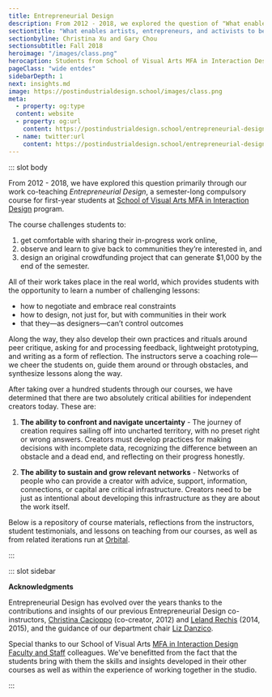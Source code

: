 ```yaml
---
title: Entrepreneurial Design
description: From 2012 - 2018, we explored the question of "What enables artists, entrepreneurs, and activists to be successful in today’s networked world?" primarily through co-teaching Entrepreneurial Design, a semester-long compulsory course for first-year students at School of Visual Arts MFA in Interaction Design program.
sectiontitle: "What enables artists, entrepreneurs, and activists to be successful in today’s networked world?"
sectionbyline: Christina Xu and Gary Chou
sectionsubtitle: Fall 2018
heroimage: "/images/class.png"
herocaption: Students from School of Visual Arts MFA in Interaction Design go through an ideation exercise at the beginning of the semester.
pageClass: "wide entdes"
sidebarDepth: 1
next: insights.md
image: https://postindustrialdesign.school/images/class.png
meta:
  - property: og:type
  content: website  
  - property: og:url
    content: https://postindustrialdesign.school/entrepreneurial-design/
  - name: twitter:url
    content: https://postindustrialdesign.school/entrepreneurial-design/
---
```


<SiteSection/>

::: slot body

From 2012 - 2018, we have explored this question primarily through our work co-teaching *Entrepreneurial Design*, a semester-long compulsory course for first-year students at [School of Visual Arts MFA in Interaction Design](http://interactionsdesign.sva.edu/) program.

The course challenges students to:

1. get comfortable with sharing their in-progress work online,
2. observe and learn to give back to communities they’re interested in, and
3. design an original crowdfunding project that can generate $1,000 by the end of the semester.

All of their work takes place in the real world, which provides students with the opportunity to learn a number of challenging lessons:

* how to negotiate and embrace real constraints
* how to design, not just for, but with communities in their work
* that they—as designers—can’t control outcomes

Along the way, they also develop their own practices and rituals around peer critique, asking for and processing feedback, lightweight prototyping, and writing as a form of reflection. The instructors serve a coaching role—we cheer the students on, guide them around or through obstacles, and synthesize lessons along the way.

After taking over a hundred students through our courses, we have determined that there are two absolutely critical abilities for independent creators today. These are:

1. **The ability to confront and navigate uncertainty** - The journey of creation requires sailing off into uncharted territory, with no preset right or wrong answers. Creators must develop practices for making decisions with incomplete data, recognizing the difference between an obstacle and a dead end, and reflecting on their progress honestly.

2. **The ability to sustain and grow relevant networks** - Networks of people who can provide a creator with advice, support, information, connections, or capital are critical infrastructure. Creators need to be just as intentional about developing this infrastructure as they are about the work itself.

Below is a repository of course materials, reflections from the instructors, student testimonials, and lessons on teaching from our courses, as well as from related iterations run at [Orbital](https://orbital.nyc).

:::

::: slot sidebar

**Acknowledgments**

Entrepreneurial Design has evolved over the years thanks to the contributions and insights of our previous Entrepreneurial Design co-instructors, [Christina Cacioppo](https://twitter.com/christinacaci) (co-creator, 2012) and [Leland Rechis](https://twitter.com/leland) (2014, 2015), and the guidance of our department chair [Liz Danzico](https://twitter.com/bobulate).

Special thanks to our School of Visual Arts [MFA in Interaction Design](http://interactiondesign.sva.edu) [Faculty and Staff](https://interactiondesign.sva.edu/people/faculty) colleagues. We've benefitted from the fact that the students bring with them the skills and insights developed in their other courses as well as within the experience of working together in the studio.

:::
